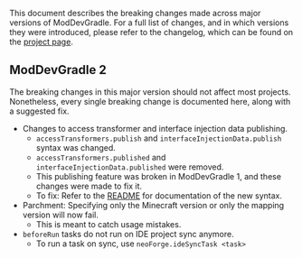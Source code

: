 This document describes the breaking changes made across major versions of ModDevGradle.
For a full list of changes, and in which versions they were introduced,
please refer to the changelog, which can be found on the [project page](https://projects.neoforged.net/neoforged/moddevgradle).

## ModDevGradle 2
The breaking changes in this major version should not affect most projects.
Nonetheless, every single breaking change is documented here, along with a suggested fix.

- Changes to access transformer and interface injection data publishing.
  - `accessTransformers.publish` and `interfaceInjectionData.publish` syntax was changed.
  - `accessTransformers.published` and `interfaceInjectionData.published` were removed.
  - This publishing feature was broken in ModDevGradle 1, and these changes were made to fix it.
  - To fix: Refer to the [README](README.md#publication-of-access-transformers) for documentation of the new syntax.
- Parchment: Specifying only the Minecraft version or only the mapping version will now fail.
  - This is meant to catch usage mistakes.
- `beforeRun` tasks do not run on IDE project sync anymore.
  - To run a task on sync, use `neoForge.ideSyncTask <task>` 
